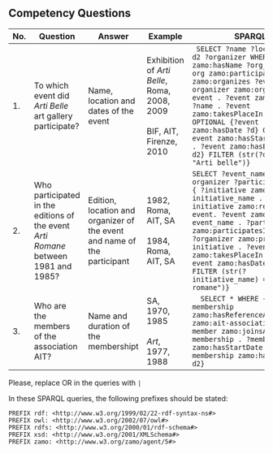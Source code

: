 ## Competency Questions

| No. | Question | Answer  | Example                                       | SPARQL |
|-----|---------------------------------------------------------------------------------------------------------|------------------------------------------------------------------|-----------------------------------------------------------|----------------------------------------------------------------------------------------------------------------------------------------------------------------------------------------------------------------------------------------------------------------------------------------------------------------------------------|
| 1.  | To which event did <i>Arti Belle</i> art gallery participate?                                              | Name, location and dates of the event  | Exhibition of <i>Arti Belle</i>, Roma, 2008, 2009 <br><br> BIF, AIT, Firenze, 2010 | ``` SELECT ?name ?loc ?d ?d1 ?d2 ?organizer WHERE { ?org zamo:hasName ?org_name . ?org zamo:participatesIn OR zamo:organizes ?event . ?organizer zamo:organizes ?event . ?event zamo:hasName ?name . ?event zamo:takesPlaceIn ?loc . OPTIONAL {?event zamo:hasDate ?d} OPTIONAL {?event zamo:hasStartDate ?d1 . ?event zamo:hasEndDate ?d2} FILTER (str(?org_name) = "Arti belle")}```  |
| 2.  | Who participated in the editions of the event <i>Arti Romane</i> between 1981 and 1985? | Edition, location and organizer of the event and name of the participant | 1982, Roma, AIT, SA <br><br> 1984, Roma, AIT, SA| ``` SELECT ?event_name ?d ?loc ?organizer ?participant WHERE { ?initiative zamo:hasName ?initiative_name . ?initiative zamo:recursAs ?event. ?event zamo:hasName ?event_name . ?participant zamo:participatesIn ?event . ?organizer zamo:promotes ?initiative . ?event zamo:takesPlaceIn ?loc . ?event zamo:hasDate ?d . FILTER (str(?initiative_name) = "Arti romane")} ```   |
| 3.  | Who are the members of the association AIT? | Name and duration of the membershipt |SA, 1970, 1985 <br><br> <i>Art</i>, 1977, 1988  | ```  SELECT * WHERE {?membership zamo:hasReferenceAssociation zamo:ait-association. ?member zamo:joinsAsMember ?membership . ?membership zamo:hasStartDate ?d1 . ?membership zamo:hasEndDate ?d2}```|

Please, replace OR in the queries with `|`

In these SPARQL queries, the following prefixes should be stated:
```
PREFIX rdf: <http://www.w3.org/1999/02/22-rdf-syntax-ns#>
PREFIX owl: <http://www.w3.org/2002/07/owl#>
PREFIX rdfs: <http://www.w3.org/2000/01/rdf-schema#>
PREFIX xsd: <http://www.w3.org/2001/XMLSchema#>
PREFIX zamo: <http://www.w3.org/zamo/agent/5#>
```
